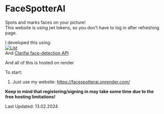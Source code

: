 # FaceSpotterAI
Spots and marks faces on your picture!<br/>
This website is using jwt tokens, so you don't have to log in after refreshing page.

I developed this using:<br/>
[![List](https://skillicons.dev/icons?i=js,react,nodejs,express,postgres,redis,docker,postman,bootstrap)](https://skillicons.dev) <br/>
And [Clarifai face-detection API](https://clarifai.com/clarifai/main/models/face-detection) <br/>

And all of this is hosted on render

To start:
1. Just use my website: https://facespotterai.onrender.com/

**Keep in mind that registering/signing in may take some time due to the free hosting limitations!**

Last Updated: 13.02.2024
